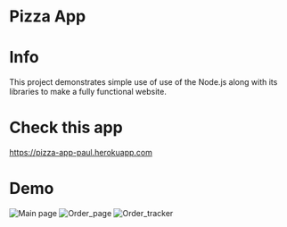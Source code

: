 # Pizza App
# Info
This project demonstrates simple use of use of the Node.js along with its libraries to make a fully functional website.
# Check this app
https://pizza-app-paul.herokuapp.com
# Demo
![Main page](https://user-images.githubusercontent.com/86964094/127667546-afd58c17-e99d-4249-ac00-a144232b6514.JPG)
![Order_page](https://user-images.githubusercontent.com/86964094/127667551-1a25418a-e803-440e-9517-ba4230c3a749.JPG)
![Order_tracker](https://user-images.githubusercontent.com/86964094/127667553-c7609882-ffd6-4468-a4b7-35ee66e1f7db.JPG)

